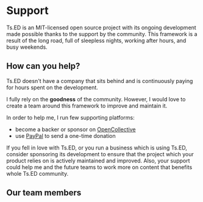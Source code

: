 # Support

Ts.ED is an MIT-licensed open source project with its ongoing development made possible thanks to the support by the community.
This framework is a result of the long road, full of sleepless nights, working after hours, and busy weekends.

## How can you help?

Ts.ED doesn't have a company that sits behind and  is continuously paying for hours spent on the development.

 I fully rely on the **goodness** <BxIcon name="bx bxs-heart" /> of the community.
 However, I would love to create a team around this framework to improve and maintain it.   
 
In order to help me, I run few supporting platforms:

- become a backer or sponsor on [OpenCollective](https://opencollective.com/tsed)
- use [PayPal](https://paypal.me/romainlenzotti) to send a one-time donation

<SupportOptions />

If you fell in love with Ts.ED, or you run a business which is using Ts.ED, consider sponsoring its development 
to ensure that the project which your product relies on is actively maintained and improved. 
Also, your support could help me and the future teams to work more on content that benefits whole Ts.ED community.

## Our team members

<div class="bg-gray-lighter rounded-small p-5 pt-6 mb-5">
<div class="-mb-8">
<GithubContributors :users="$themeConfig.teams" :show-title="true" color="platinium" padding="4" text-size="sm" width="60"/>
</div>
</div>
